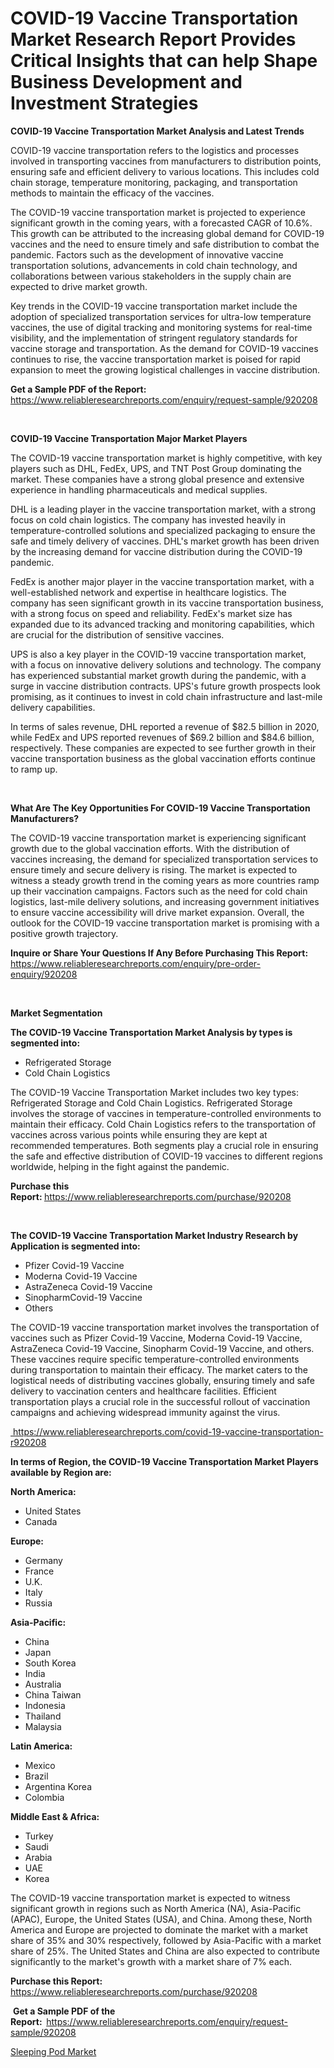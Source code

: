 <p><h1>COVID-19 Vaccine Transportation Market Research Report Provides Critical Insights that can help Shape Business Development and Investment Strategies</h1></p><p><strong>COVID-19 Vaccine Transportation Market Analysis and Latest Trends</strong></p>
<p><p>COVID-19 vaccine transportation refers to the logistics and processes involved in transporting vaccines from manufacturers to distribution points, ensuring safe and efficient delivery to various locations. This includes cold chain storage, temperature monitoring, packaging, and transportation methods to maintain the efficacy of the vaccines.</p><p>The COVID-19 vaccine transportation market is projected to experience significant growth in the coming years, with a forecasted CAGR of 10.6%. This growth can be attributed to the increasing global demand for COVID-19 vaccines and the need to ensure timely and safe distribution to combat the pandemic. Factors such as the development of innovative vaccine transportation solutions, advancements in cold chain technology, and collaborations between various stakeholders in the supply chain are expected to drive market growth.</p><p>Key trends in the COVID-19 vaccine transportation market include the adoption of specialized transportation services for ultra-low temperature vaccines, the use of digital tracking and monitoring systems for real-time visibility, and the implementation of stringent regulatory standards for vaccine storage and transportation. As the demand for COVID-19 vaccines continues to rise, the vaccine transportation market is poised for rapid expansion to meet the growing logistical challenges in vaccine distribution.</p></p>
<p><strong>Get a Sample PDF of the Report:&nbsp;</strong> <a href="https://www.reliableresearchreports.com/enquiry/request-sample/920208">https://www.reliableresearchreports.com/enquiry/request-sample/920208</a></p>
<p>&nbsp;</p>
<p><strong>COVID-19 Vaccine Transportation Major Market Players</strong></p>
<p><p>The COVID-19 vaccine transportation market is highly competitive, with key players such as DHL, FedEx, UPS, and TNT Post Group dominating the market. These companies have a strong global presence and extensive experience in handling pharmaceuticals and medical supplies.</p><p>DHL is a leading player in the vaccine transportation market, with a strong focus on cold chain logistics. The company has invested heavily in temperature-controlled solutions and specialized packaging to ensure the safe and timely delivery of vaccines. DHL's market growth has been driven by the increasing demand for vaccine distribution during the COVID-19 pandemic.</p><p>FedEx is another major player in the vaccine transportation market, with a well-established network and expertise in healthcare logistics. The company has seen significant growth in its vaccine transportation business, with a strong focus on speed and reliability. FedEx's market size has expanded due to its advanced tracking and monitoring capabilities, which are crucial for the distribution of sensitive vaccines.</p><p>UPS is also a key player in the COVID-19 vaccine transportation market, with a focus on innovative delivery solutions and technology. The company has experienced substantial market growth during the pandemic, with a surge in vaccine distribution contracts. UPS's future growth prospects look promising, as it continues to invest in cold chain infrastructure and last-mile delivery capabilities.</p><p>In terms of sales revenue, DHL reported a revenue of $82.5 billion in 2020, while FedEx and UPS reported revenues of $69.2 billion and $84.6 billion, respectively. These companies are expected to see further growth in their vaccine transportation business as the global vaccination efforts continue to ramp up.</p></p>
<p>&nbsp;</p>
<p><strong>What Are The Key Opportunities For COVID-19 Vaccine Transportation Manufacturers?</strong></p>
<p><p>The COVID-19 vaccine transportation market is experiencing significant growth due to the global vaccination efforts. With the distribution of vaccines increasing, the demand for specialized transportation services to ensure timely and secure delivery is rising. The market is expected to witness a steady growth trend in the coming years as more countries ramp up their vaccination campaigns. Factors such as the need for cold chain logistics, last-mile delivery solutions, and increasing government initiatives to ensure vaccine accessibility will drive market expansion. Overall, the outlook for the COVID-19 vaccine transportation market is promising with a positive growth trajectory.</p></p>
<p><strong>Inquire or Share Your Questions If Any Before Purchasing This Report:</strong> <a href="https://www.reliableresearchreports.com/enquiry/pre-order-enquiry/920208">https://www.reliableresearchreports.com/enquiry/pre-order-enquiry/920208</a></p>
<p>&nbsp;</p>
<p><strong>Market Segmentation</strong></p>
<p><strong>The COVID-19 Vaccine Transportation Market Analysis by types is segmented into:</strong></p>
<p><ul><li>Refrigerated Storage</li><li>Cold Chain Logistics</li></ul></p>
<p><p>The COVID-19 Vaccine Transportation Market includes two key types: Refrigerated Storage and Cold Chain Logistics. Refrigerated Storage involves the storage of vaccines in temperature-controlled environments to maintain their efficacy. Cold Chain Logistics refers to the transportation of vaccines across various points while ensuring they are kept at recommended temperatures. Both segments play a crucial role in ensuring the safe and effective distribution of COVID-19 vaccines to different regions worldwide, helping in the fight against the pandemic.</p></p>
<p><strong>Purchase this Report:&nbsp;</strong><a href="https://www.reliableresearchreports.com/purchase/920208">https://www.reliableresearchreports.com/purchase/920208</a></p>
<p>&nbsp;</p>
<p><strong>The COVID-19 Vaccine Transportation Market Industry Research by Application is segmented into:</strong></p>
<p><ul><li>Pfizer Covid-19 Vaccine</li><li>Moderna Covid-19 Vaccine</li><li>AstraZeneca Covid-19 Vaccine</li><li>SinopharmCovid-19 Vaccine</li><li>Others</li></ul></p>
<p><p>The COVID-19 vaccine transportation market involves the transportation of vaccines such as Pfizer Covid-19 Vaccine, Moderna Covid-19 Vaccine, AstraZeneca Covid-19 Vaccine, Sinopharm Covid-19 Vaccine, and others. These vaccines require specific temperature-controlled environments during transportation to maintain their efficacy. The market caters to the logistical needs of distributing vaccines globally, ensuring timely and safe delivery to vaccination centers and healthcare facilities. Efficient transportation plays a crucial role in the successful rollout of vaccination campaigns and achieving widespread immunity against the virus.</p></p>
<p><a href="https://www.reliableresearchreports.com/covid-19-vaccine-transportation-r920208">&nbsp;https://www.reliableresearchreports.com/covid-19-vaccine-transportation-r920208</a></p>
<p><strong>In terms of Region, the COVID-19 Vaccine Transportation Market Players available by Region are:</strong></p>
<p>
    <p> <strong> North America: </strong>
        <ul>
            <li>United States</li>
            <li>Canada</li>
        </ul>
        </p> 
    <p> <strong> Europe: </strong>
        <ul>
            <li>Germany</li>
            <li>France</li>
            <li>U.K.</li>
            <li>Italy</li>
            <li>Russia</li>
        </ul>
        </p> 
    <p> <strong> Asia-Pacific: </strong>
        <ul>
            <li>China</li>
            <li>Japan</li>
            <li>South Korea</li>
            <li>India</li>
            <li>Australia</li>
            <li>China Taiwan</li>
            <li>Indonesia</li>
            <li>Thailand</li>
            <li>Malaysia</li>
        </ul>
        </p> 
    <p> <strong> Latin America: </strong>
        <ul>
            <li>Mexico</li>
            <li>Brazil</li>
            <li>Argentina Korea</li>
            <li>Colombia</li>
        </ul>
        </p> 
    <p> <strong> Middle East & Africa: </strong>
        <ul>
            <li>Turkey</li>
            <li>Saudi</li>
            <li>Arabia</li>
            <li>UAE</li>
            <li>Korea</li>
        </ul>
    </p>
    </p>
<p><p>The COVID-19 vaccine transportation market is expected to witness significant growth in regions such as North America (NA), Asia-Pacific (APAC), Europe, the United States (USA), and China. Among these, North America and Europe are projected to dominate the market with a market share of 35% and 30% respectively, followed by Asia-Pacific with a market share of 25%. The United States and China are also expected to contribute significantly to the market's growth with a market share of 7% each.</p></p>
<p><strong>Purchase this Report: </strong><a href="https://www.reliableresearchreports.com/purchase/920208">https://www.reliableresearchreports.com/purchase/920208</a></p>
<p>&nbsp;<strong>Get a Sample PDF of the Report:&nbsp;&nbsp;</strong><a href="https://www.reliableresearchreports.com/enquiry/request-sample/920208">https://www.reliableresearchreports.com/enquiry/request-sample/920208</a></p>
<p><strong></strong></p>
<p><p><a href="https://view.publitas.com/reportprime-1/sleeping-pod-market-share-size-trends-industry-analysis-report-by-application-hospitals-corporate-offices-airport-academics-others-by-type-compact-energy-pod-single-energy-pod-double-energy-pod-multiple-energy-pod-and-forecast-2024-2031/">Sleeping Pod Market</a></p></p>
